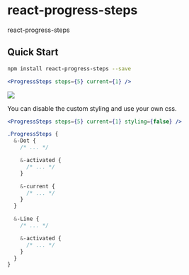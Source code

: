 # react-progress-steps

react-progress-steps

## Quick Start

```bash
npm install react-progress-steps --save
```

```jsx
<ProgressSteps steps={5} current={1} />
```

![](https://cloud.githubusercontent.com/assets/2709086/12774363/042f027a-c9f9-11e5-81dc-56a84ddff7a2.png)

You can disable the custom styling and use your own css.

```jsx
<ProgressSteps steps={5} current={1} styling={false} />
```

```scss
.ProgressSteps {
  &-Dot {
    /* ... */

    &-activated {
      /* ... */
    }

    &-current {
      /* ... */
    }  
  }

  &-Line {
    /* ... */

    &-activated {
      /* ... */
    }
  }
}
```
